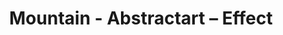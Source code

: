 ---
title: Mountain - Abstractart – Effect
builder: true
type: coming-soon

# Content section
sections:
  - headerSection
  - servicesSection
  - subscribeSection
  - contactSection
  - mapSection

# Background effect
abstractartEffect: 
  enable: true
  color: "#36fcfa"
  color2: "#E5483F"
  backgroundColor: "#000042"

---